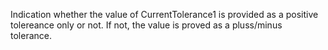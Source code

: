 ﻿Indication whether the value of  CurrentTolerance1 is provided as a positive tolereance only  or not. If not, the value is proved as a pluss/minus tolerance.